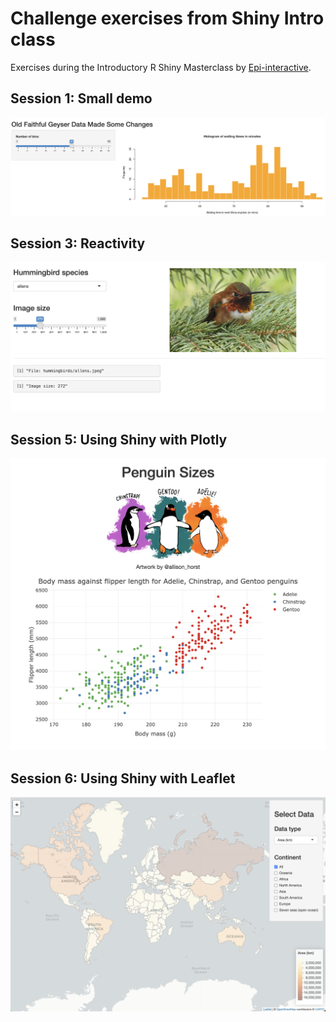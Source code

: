 # Challenge exercises from Shiny Intro class

Exercises during the Introductory R Shiny Masterclass by [Epi-interactive](https://www.epi-interactive.com/).

## Session 1:  Small demo

![](screenshots/old-faithful.png)


## Session 3: Reactivity

![](screenshots/hummers.png)


## Session 5: Using Shiny with Plotly

![](screenshots/palmer-penguins.png)


## Session 6: Using Shiny with Leaflet

![](screenshots/shiny-leaflet.png)
